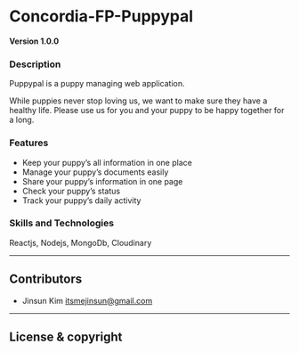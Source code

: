 # Concordia-FP-Puppypal

**Version 1.0.0**

### Description

Puppypal is a puppy managing web application.

While puppies never stop loving us, we want to make sure they have a healthy life. Please use us for you and your puppy to be happy together for a long.

### Features

-   Keep your puppy’s all information in one place
-   Manage your puppy’s documents easily
-   Share your puppy’s information in one page
-   Check your puppy’s status
-   Track your puppy’s daily activity

### Skills and Technologies

Reactjs, Nodejs, MongoDb, Cloudinary

---

## Contributors

-   Jinsun Kim <itsmejinsun@gmail.com>

---

## License & copyright
